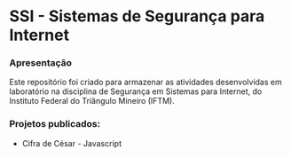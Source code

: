 # SSI - Sistemas de Segurança para Internet

### Apresentação
Este repositório foi criado para armazenar as atividades desenvolvidas em laboratório na disciplina de Segurança em Sistemas para Internet, do Instituto Federal do Triângulo Mineiro (IFTM).

### Projetos publicados:
* Cifra de César - Javascript
